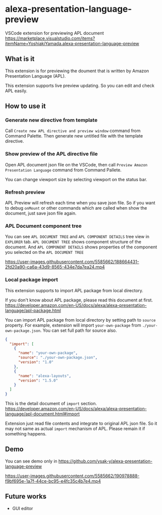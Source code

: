 # alexa-presentation-language-preview

VSCode extension for previewing APL document
https://marketplace.visualstudio.com/items?itemName=YoshiakiYamada.alexa-presentation-language-preview

## What is it

This extension is for previewing the doument that is written by Amazon Presentation Language (APL).

This extension supports live preview updating. So you can edit and check APL easily.

## How to use it

### Generate new directive from template

Call `Create new APL directive and preview window` command from Command Palette. Then generate new untitled file with the template directive.

### Show preview of the APL directive file

Open APL document json file on the VSCode, then call `Preview Amazon Presentation Language` command from Command Pallete.

You can change viewport size by selecting viewport on the status bar.

### Refresh preview

APL Preview will refresh each time when you save json file. So if you want to debug `onMount` or other commands which are called when show the document, just save json file again.

### APL Document component tree

You can see `APL DOCUMENT TREE` and `APL COMPONENT DETAILS` tree view in `EXPLORER` tab.
`APL DOCUMENT TREE` shows component structure of the document. And `APL COMPONENT DETAILS` shows properties of the component you selected on the `APL DOCUMENT TREE`

https://user-images.githubusercontent.com/5585662/188664431-2fd20a90-ca6a-43d9-8565-434e7da7ea24.mp4

### Local package import

This extension supports to import APL package from local directory.

If you don't know about APL package, please read this document at first.
https://developer.amazon.com/en-US/docs/alexa/alexa-presentation-language/apl-package.html

You can import APL package from local directory by setting path to `source` property.
For example, extension will import `your-own-package` from `./your-own-package.json`. You can set full path for source also.

```json
{
  "import": [
    {
      "name": "your-own-package",
      "source": "./your-own-package.json",
      "version": "1.0"
    },
    {
      "name": "alexa-layouts",
      "version": "1.5.0"
    }
  ]
}
```

This is the detail document of `import` section.
https://developer.amazon.com/en-US/docs/alexa/alexa-presentation-language/apl-document.html#import

Extension just read file contents and integrate to original APL json file. So it may not same as actual `import` mechanism of APL. Please remain it if something happens.

## Demo

You can see demo only in https://github.com/ysak-y/alexa-presentation-language-preview

https://user-images.githubusercontent.com/5585662/190978888-f9bf695e-1a7f-44ce-bc95-e4fc35c4b7e4.mp4

## Future works

- GUI editor
